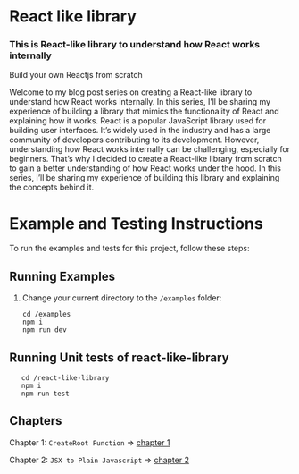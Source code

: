 # React like library
### This is React-like library to understand how React works internally
Build your own Reactjs from scratch

Welcome to my blog post series on creating a React-like library to understand how React works internally. In this series, I’ll be sharing my experience of building a library that mimics the functionality of React and explaining how it works.
React is a popular JavaScript library used for building user interfaces. It’s widely used in the industry and has a large community of developers contributing to its development. However, understanding how React works internally can be challenging, especially for beginners.
That’s why I decided to create a React-like library from scratch to gain a better understanding of how React works under the hood. In this series, I’ll be sharing my experience of building this library and explaining the concepts behind it.

# Example and Testing Instructions

To run the examples and tests for this project, follow these steps:

## Running Examples

1. Change your current directory to the `/examples` folder:
   ```shell
   cd /examples
   npm i
   npm run dev

## Running Unit tests of react-like-library

```shell
   cd /react-like-library
   npm i
   npm run test

```
## Chapters
Chapter 1: `CreateRoot Function` =>  [chapter 1](./chapters/chapter-1.md)

Chapter 2: `JSX to Plain Javascript` => [chapter 2](.chapter/chapter-2.md)
